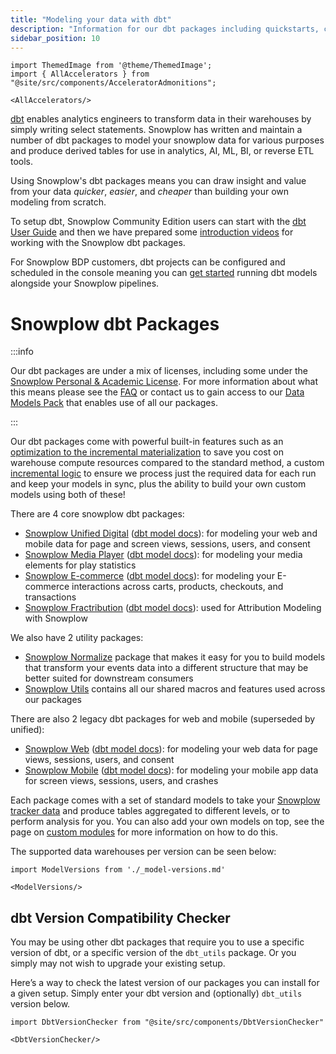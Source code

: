 ```yaml
---
title: "Modeling your data with dbt"
description: "Information for our dbt packages including quickstarts, configurations, and building custom models."
sidebar_position: 10
---
```


```mdx-code-block
import ThemedImage from '@theme/ThemedImage';
import { AllAccelerators } from "@site/src/components/AcceleratorAdmonitions";

<AllAccelerators/>
```

[dbt](https://docs.getdbt.com/) enables analytics engineers to transform data in their warehouses by simply writing select statements. Snowplow has written and maintain a number of dbt packages to model your snowplow data for various purposes and produce derived tables for use in analytics, AI, ML, BI, or reverse ETL tools.

Using Snowplow's dbt packages means you can draw insight and value from your data *quicker*, *easier*, and *cheaper* than building your own modeling from scratch.

<p align="center">
<ThemedImage
alt='Snowplow Data Modeling Packages'
width="70%"
sources={{
light: require('./images/dbt_packages-light.drawio.png').default,
dark: require('./images/dbt_packages-dark.drawio.png').default
}}
/>
</p>


To setup dbt, Snowplow Community Edition users can start with the [dbt User Guide](https://docs.getdbt.com/guides/getting-started) and then we have prepared some [introduction videos](https://www.youtube.com/watch?v=1kd6BJhC4BE) for working with the Snowplow dbt packages.

For Snowplow BDP customers, dbt projects can be configured and scheduled in the console meaning you can [get started](/docs/modeling-your-data/running-data-models-via-snowplow-bdp/dbt/index.md) running dbt models alongside your Snowplow pipelines.


# Snowplow dbt Packages

:::info

Our dbt packages are under a mix of licenses, including some under the [Snowplow Personal & Academic License](/personal-and-academic-license-1.0). For more information about what this means please see the [FAQ](/docs/contributing/personal-and-academic-license-faq/index.md) or contact us to gain access to our [Data Models Pack](https://snowplow.io/snowplow-data-model-pack/) that enables use of all our packages.

:::


Our dbt packages come with powerful built-in features such as an [optimization to the incremental materialization](/docs/modeling-your-data/modeling-your-data-with-dbt/dbt-advanced-usage/dbt-incremental-materialization/index.md) to save you cost on warehouse compute resources compared to the standard method, a custom [incremental logic](/docs/modeling-your-data/modeling-your-data-with-dbt/dbt-advanced-usage/dbt-incremental-logic/index.md) to ensure we process just the required data for each run and keep your models in sync, plus the ability to build your own custom models using both of these!

There are 4 core snowplow dbt packages:
- [Snowplow Unified Digital](/docs/modeling-your-data/modeling-your-data-with-dbt/dbt-models/dbt-unified-data-model/index.md) ([dbt model docs](https://snowplow.github.io/dbt-snowplow-web/#!/overview/snowplow_unified)): for modeling your web and mobile data for page and screen views, sessions, users, and consent
- [Snowplow Media Player](/docs/modeling-your-data/modeling-your-data-with-dbt/dbt-models/dbt-media-player-data-model/index.md) ([dbt model docs](https://snowplow.github.io/dbt-snowplow-media-player/#!/overview/snowplow_media_player)): for modeling your media elements for play statistics
- [Snowplow E-commerce](/docs/modeling-your-data/modeling-your-data-with-dbt/dbt-models/dbt-ecommerce-data-model/index.md) ([dbt model docs](https://snowplow.github.io/dbt-snowplow-ecommerce/#!/overview/snowplow_ecommerce)): for modeling your E-commerce interactions across carts, products, checkouts, and transactions
- [Snowplow Fractribution](/docs/modeling-your-data/modeling-your-data-with-dbt/dbt-models/dbt-fractribution-data-model/index.md) ([dbt model docs](https://snowplow.github.io/dbt-snowplow-fractribution/#!/overview/fractribution)): used for Attribution Modeling with Snowplow

We also have 2 utility packages:
- [Snowplow Normalize](/docs/modeling-your-data/modeling-your-data-with-dbt/dbt-models/dbt-normalize-data-model/index.md) package that makes it easy for you to build models that transform your events data into a different structure that may be better suited for downstream consumers
- [Snowplow Utils](/docs/modeling-your-data/modeling-your-data-with-dbt/dbt-models/dbt-utils-data-model/index.md) contains all our shared macros and features used across our packages

There are also 2 legacy dbt packages for web and mobile (superseded by unified):
- [Snowplow Web](/docs/modeling-your-data/modeling-your-data-with-dbt/dbt-models/dbt-web-data-model/index.md) ([dbt model docs](https://snowplow.github.io/dbt-snowplow-web/#!/overview/snowplow_web)): for modeling your web data for page views, sessions, users, and consent
- [Snowplow Mobile](/docs/modeling-your-data/modeling-your-data-with-dbt/dbt-models/dbt-mobile-data-model/index.md) ([dbt model docs](https://snowplow.github.io/dbt-snowplow-mobile/#!/overview/snowplow_mobile)): for modeling your mobile app data for screen views, sessions, users, and crashes

Each package comes with a set of standard models to take your [Snowplow tracker data](/docs/collecting-data/collecting-from-own-applications/index.md) and produce tables aggregated to different levels, or to perform analysis for you. You can also add your own models on top, see the page on [custom modules](/docs/modeling-your-data/modeling-your-data-with-dbt/dbt-custom-models/index.md) for more information on how to do this.



The supported data warehouses per version can be seen below:

```mdx-code-block
import ModelVersions from './_model-versions.md'

<ModelVersions/>
```

## dbt Version Compatibility Checker

You may be using other dbt packages that require you to use a specific version of dbt, or a specific version of the `dbt_utils` package. Or you simply may not wish to upgrade your existing setup.

Here’s a way to check the latest version of our packages you can install for a given setup. Simply enter your dbt version and (optionally) `dbt_utils` version below.

```mdx-code-block
import DbtVersionChecker from "@site/src/components/DbtVersionChecker"

<DbtVersionChecker/>
```
